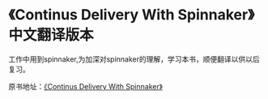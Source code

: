 # 《Continus Delivery With Spinnaker》 中文翻译版本

工作中用到spinnaker,为加深对spinnaker的理解，学习本书，顺便翻译以供以后复习。

原书地址：[《Continus Delivery With Spinnaker》](https://www.spinnaker.io/publications/ebook/ContinuousDeliveryWithSpinnaker.pdf)

 